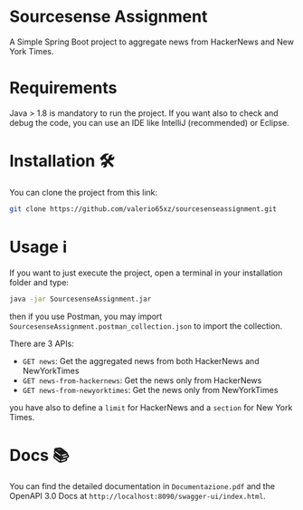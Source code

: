 # Sourcesense  Assignment

A Simple Spring Boot project to aggregate news from HackerNews and New York Times.

# Requirements

Java > 1.8 is mandatory to run the project. If you want also to check and debug the code, you can use an IDE like IntelliJ
(recommended) or Eclipse.

# Installation 🛠️

You can clone the project from this link:

```sh
git clone https://github.com/valerio65xz/sourcesenseassignment.git
```

# Usage ℹ️

If you want to just execute the project, open a terminal in your installation folder and type:

```sh
java -jar SourcesenseAssignment.jar
```

then if you use Postman, you may import `SourcesenseAssignment.postman_collection.json` to import the collection.

There are 3 APIs:
* `GET news`: Get the aggregated news from both HackerNews and NewYorkTimes
* `GET news-from-hackernews`: Get the news only from HackerNews
* `GET news-from-newyorktimes`: Get the news only from NewYorkTimes

you have also to define a `limit` for HackerNews and a `section` for New York Times.

# Docs 📚

You can find the detailed documentation in `Documentazione.pdf` and the OpenAPI 3.0 Docs at `http://localhost:8090/swagger-ui/index.html`.
